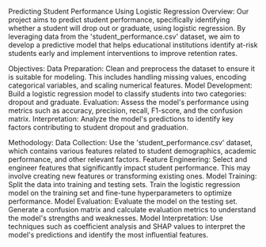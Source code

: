 Predicting Student Performance Using Logistic Regression
Overview:
Our project aims to predict student performance, specifically identifying whether a student will drop out or graduate, using logistic regression. By leveraging data from the 'student_performance.csv' dataset, we aim to develop a predictive model that helps educational institutions identify at-risk students early and implement interventions to improve retention rates.

Objectives:
Data Preparation: Clean and preprocess the dataset to ensure it is suitable for modeling. This includes handling missing values, encoding categorical variables, and scaling numerical features.
Model Development: Build a logistic regression model to classify students into two categories: dropout and graduate.
Evaluation: Assess the model's performance using metrics such as accuracy, precision, recall, F1-score, and the confusion matrix.
Interpretation: Analyze the model's predictions to identify key factors contributing to student dropout and graduation.

Methodology:
Data Collection: Use the 'student_performance.csv' dataset, which contains various features related to student demographics, academic performance, and other relevant factors.
Feature Engineering: Select and engineer features that significantly impact student performance. This may involve creating new features or transforming existing ones.
Model Training: Split the data into training and testing sets. Train the logistic regression model on the training set and fine-tune hyperparameters to optimize performance.
Model Evaluation: Evaluate the model on the testing set. Generate a confusion matrix and calculate evaluation metrics to understand the model's strengths and weaknesses.
Model Interpretation: Use techniques such as coefficient analysis and SHAP values to interpret the model's predictions and identify the most influential features.
